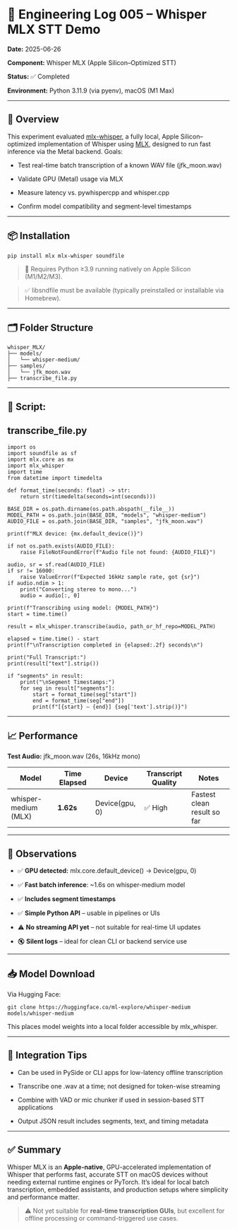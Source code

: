 
# **🔧 Engineering Log 005 – Whisper MLX STT Demo**

  

**Date:** 2025-06-26

**Component:** Whisper MLX (Apple Silicon–Optimized STT)

**Status:** ✅ Completed

**Environment:** Python 3.11.9 (via pyenv), macOS (M1 Max)

---

## **🧠 Overview**

  

This experiment evaluated [mlx-whisper](https://pypi.org/project/mlx-whisper/0.4.1/), a fully local, Apple Silicon–optimized implementation of Whisper using [MLX](https://github.com/ml-explore/mlx), designed to run fast inference via the Metal backend. Goals:

- Test real-time batch transcription of a known WAV file (jfk_moon.wav)
    
- Validate GPU (Metal) usage via MLX
    
- Measure latency vs. pywhispercpp and whisper.cpp
    
- Confirm model compatibility and segment-level timestamps
    

---

## **📦 Installation**

```
pip install mlx mlx-whisper soundfile
```

> 📌 Requires Python ≥3.9 running natively on Apple Silicon (M1/M2/M3).

> ✅ libsndfile must be available (typically preinstalled or installable via Homebrew).

---

## **🗂️ Folder Structure**

```
whisper_MLX/
├── models/
│   └── whisper-medium/
├── samples/
│   └── jfk_moon.wav
├── transcribe_file.py
```

---

## **📄 Script:** 

## **transcribe_file.py**

```
import os
import soundfile as sf
import mlx.core as mx
import mlx_whisper
import time
from datetime import timedelta

def format_time(seconds: float) -> str:
    return str(timedelta(seconds=int(seconds)))

BASE_DIR = os.path.dirname(os.path.abspath(__file__))
MODEL_PATH = os.path.join(BASE_DIR, "models", "whisper-medium")
AUDIO_FILE = os.path.join(BASE_DIR, "samples", "jfk_moon.wav")

print(f"MLX device: {mx.default_device()}")

if not os.path.exists(AUDIO_FILE):
    raise FileNotFoundError(f"Audio file not found: {AUDIO_FILE}")

audio, sr = sf.read(AUDIO_FILE)
if sr != 16000:
    raise ValueError(f"Expected 16kHz sample rate, got {sr}")
if audio.ndim > 1:
    print("Converting stereo to mono...")
    audio = audio[:, 0]

print(f"Transcribing using model: {MODEL_PATH}")
start = time.time()

result = mlx_whisper.transcribe(audio, path_or_hf_repo=MODEL_PATH)

elapsed = time.time() - start
print(f"\nTranscription completed in {elapsed:.2f} seconds\n")

print("Full Transcript:")
print(result["text"].strip())

if "segments" in result:
    print("\nSegment Timestamps:")
    for seg in result["segments"]:
        start = format_time(seg["start"])
        end = format_time(seg["end"])
        print(f"[{start} – {end}] {seg['text'].strip()}")
```

---

## **📈 Performance**

  

**Test Audio:** jfk_moon.wav (26s, 16kHz mono)

|**Model**|**Time Elapsed**|**Device**|**Transcript Quality**|**Notes**|
|---|---|---|---|---|
|whisper-medium (MLX)|**1.62s**|Device(gpu, 0)|✅ High|Fastest clean result so far|

---

## **🧪 Observations**

- ✅ **GPU detected:** mlx.core.default_device() → Device(gpu, 0)
    
- ✅ **Fast batch inference**: ~1.6s on whisper-medium model
    
- ✅ **Includes segment timestamps**
    
- ✅ **Simple Python API** – usable in pipelines or UIs
    
- ⚠️ **No streaming API yet** – not suitable for real-time UI updates
    
- 🔇 **Silent logs** – ideal for clean CLI or backend service use
    

---

## **📥 Model Download**

  

Via Hugging Face:

```
git clone https://huggingface.co/ml-explore/whisper-medium models/whisper-medium
```

This places model weights into a local folder accessible by mlx_whisper.

---

## **🧩 Integration Tips**

- Can be used in PySide or CLI apps for low-latency offline transcription
    
- Transcribe one .wav at a time; not designed for token-wise streaming
    
- Combine with VAD or mic chunker if used in session-based STT applications
    
- Output JSON result includes segments, text, and timing metadata
    

---

## **✅ Summary**

  

Whisper MLX is an **Apple-native**, GPU-accelerated implementation of Whisper that performs fast, accurate STT on macOS devices without needing external runtime engines or PyTorch. It’s ideal for local batch transcription, embedded assistants, and production setups where simplicity and performance matter.

  

> ⚠️ Not yet suitable for **real-time transcription GUIs**, but excellent for offline processing or command-triggered use cases.
